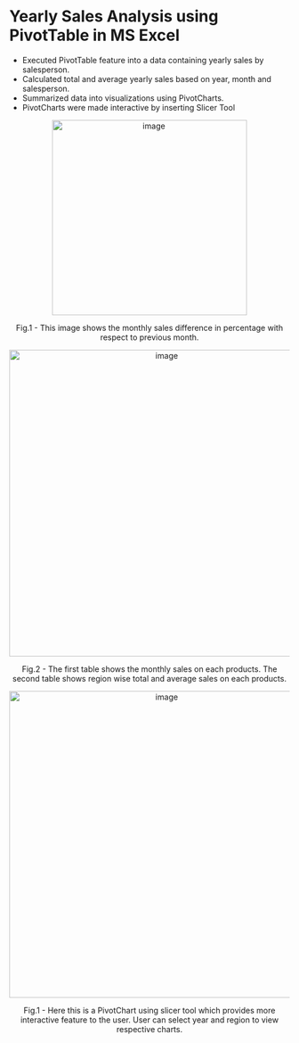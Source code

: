# <b>Yearly Sales Analysis using PivotTable in MS Excel</b>


  - Executed PivotTable feature into a data containing yearly sales by salesperson.
  - Calculated total and average yearly sales based on year, month and salesperson.
  - Summarized data into visualizations using PivotCharts.
  - PivotCharts were made interactive by inserting Slicer Tool
 
 <p align = "center"
<kbd><img width="350" alt="image" src="https://user-images.githubusercontent.com/37918840/185757236-9524b03a-52fb-42ab-8ebf-8c8b8fb85cd0.PNG"></kbd></p>
<p align="center">Fig.1 - This image shows the monthly sales difference in percentage with respect to previous month.</p> 

<p align = "center"
<kbd><img width="550" align="center" alt="image" src="https://user-images.githubusercontent.com/37918840/185757668-c76bf0e2-b6cd-4ffb-a4b2-a7c8f2e17aae.PNG"></kbd></p>
<p align="center">Fig.2 - The first table shows the monthly sales on each products. The second table shows region wise total and average sales on each products. </p> 

 <p align = "center"
<kbd><img width="550" alt="image" src="https://user-images.githubusercontent.com/37918840/185757428-7aef898e-da4d-4721-a623-87229d877d27.png"></kbd></p>
<p align="center">Fig.1 - Here this is a PivotChart using slicer tool which provides more interactive feature to the user. User can select year and region to view respective charts.</p>




